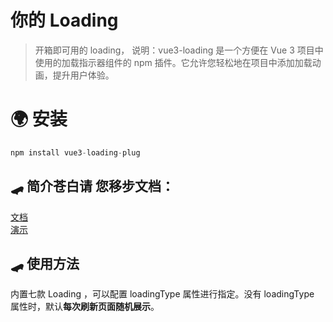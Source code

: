 # 你的 Loading

> 开箱即可用的 loading，
> 说明：vue3-loading 是一个方便在 Vue 3 项目中使用的加载指示器组件的 npm 插件。它允许您轻松地在项目中添加加载动画，提升用户体验。

# 🌍 安装

```javascript
npm install vue3-loading-plug
```

## 🛹 简介苍白请 您移步文档：

[文档](https://huo-zai-feng-lang-li.github.io/vue3-tools-docs/vue3-loading-plug.html)
<br />
[演示](https://huo-zai-feng-lang-li.github.io/Vue3-template/#/monitoringView)

## 🛹 使用方法

内置七款 Loading ，可以配置 loadingType 属性进行指定。没有 loadingType 属性时，默认**每次刷新页面随机展示**。
